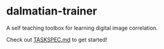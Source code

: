 # dalmatian-trainer
A self teaching toolbox for learning digital image correlation.

Check out [TASKSPEC.md](https://github.com/Applied-Materials-Technology/dalmatian-trainer/blob/main/TASKSPEC.md) to get started!

